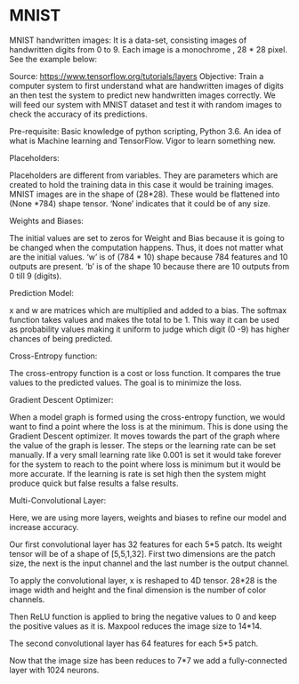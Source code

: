 # MNIST

MNIST handwritten images:
It is a data-set, consisting images of handwritten digits from 0 to 9. Each image is a monochrome , 28 * 28 pixel. See the example below:


Source: https://www.tensorflow.org/tutorials/layers
Objective:
Train a computer system to first understand what are handwritten images of digits an then test the system to predict new handwritten images correctly. We will feed our system with MNIST dataset and test it with random images to check the accuracy of its predictions.

Pre-requisite:
Basic knowledge of python scripting, Python 3.6.
An idea of what is Machine learning and TensorFlow.
Vigor to learn something new.

Placeholders:

Placeholders are different from variables. They are parameters which are created to hold the training data in this case it would be training images. MNIST images are in the shape of (28*28). These would be flattened into (None *784) shape tensor. ‘None’ indicates that it could be of any size.

Weights and Biases:

The initial values are set to zeros for Weight and Bias because it is going to be changed when the computation happens. Thus, it does not matter what are the initial values. ‘w’ is of (784 * 10) shape because 784 features and 10 outputs are present. ‘b’ is of the shape 10 because there are 10 outputs from 0 till 9 (digits).

Prediction Model:

x and w are matrices which are multiplied and added to a bias. The softmax function takes values and makes the total to be 1. This way it can be used as probability values making it uniform to judge which digit (0 -9) has higher chances of being predicted.

Cross-Entropy function:

The cross-entropy function is a cost or loss function. It compares the true values to the predicted values. The goal is to minimize the loss.

Gradient Descent Optimizer:

When a model graph is formed using the cross-entropy function, we would want to find a point where the loss is at the minimum. This is done using the Gradient Descent optimizer. It moves towards the part of the graph where the value of the graph is lesser. The steps or the learning rate can be set manually. If a very small learning rate like 0.001 is set it would take forever for the system to reach to the point where loss is minimum but it would be more accurate. If the learning is rate is set high then the system might produce quick but false results a false results.

Multi-Convolutional Layer:

Here, we are using more layers, weights and biases to refine our model and increase accuracy.

Our first convolutional layer has 32 features for each 5*5 patch. Its weight tensor will be of a shape of [5,5,1,32]. First two dimensions are the patch size, the next is the input channel and the last number is the output channel.

To apply the convolutional layer, x is reshaped to 4D tensor. 28*28 is the image width and height and the final dimension is the number of color channels.

Then ReLU function is applied to bring the negative values to 0 and keep the positive values as it is. Maxpool reduces the image size to 14*14.

The second convolutional layer has 64 features for each 5*5 patch.

Now that the image size has been reduces to 7*7 we add a fully-connected layer with 1024 neurons.

